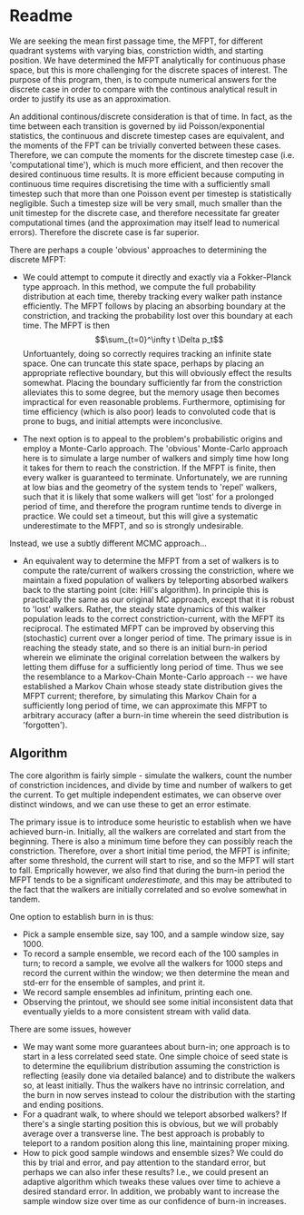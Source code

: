 # Readme

We are seeking the mean first passage time, the MFPT, for different quadrant systems with varying bias, constriction width, and starting position. We have determined the MFPT analytically for continuous phase space, but this is more challenging for the discrete spaces of interest. The purpose of this program, then, is to compute numerical answers for the discrete case in order to compare with the continous analytical result in order to justify its use as an approximation.

An additional continous/discrete consideration is that of time. In fact, as the time between each transition is governed by iid Poisson/exponential statistics, the continuous and discrete timestep cases are equivalent, and the moments of the FPT can be trivially converted between these cases. Therefore, we can compute the moments for the discrete timestep case (i.e. 'computational time'), which is much more efficient, and then recover the desired continuous time results. It is more efficient because computing in continuous time requires discretising the time with a sufficiently small timestep such that more than one Poisson event per timestep is statistically negligible. Such a timestep size will be very small, much smaller than the unit timestep for the discrete case, and therefore necessitate far greater computational times (and the approximation may itself lead to numerical errors). Therefore the discrete case is far superior.

There are perhaps a couple 'obvious' approaches to determining the discrete MFPT:

- We could attempt to compute it directly and exactly via a Fokker-Planck type approach. In this method, we compute the full probability distribution at each time, thereby tracking every walker path instance efficiently. The MFPT follows by placing an absorbing boundary at the constriction, and tracking the probability lost over this boundary at each time. The MFPT is then
    $$\sum_{t=0}^\infty t \Delta p_t$$
Unfortuantely, doing so correctly requires tracking an infinite state space. One can truncate this state space, perhaps by placing an appropriate reflective boundary, but this will obviously effect the results somewhat. Placing the boundary sufficiently far from the constriction alleviates this to some degree, but the memory usage then becomes impractical for even reasonable problems. Furthermore, optimising for time efficiency (which is also poor) leads to convoluted code that is prone to bugs, and initial attempts were inconclusive.

- The next option is to appeal to the problem's probabilistic origins and employ a Monte-Carlo approach. The 'obvious' Monte-Carlo approach here is to simulate a large number of walkers and simply time how long it takes for them to reach the constriction. If the MFPT is finite, then every walker is guaranteed to terminate. Unfortunately, we are running at low bias and the geometry of the system tends to 'repel' walkers, such that it is likely that some walkers will get 'lost' for a prolonged period of time, and therefore the program runtime tends to diverge in practice. We could set a timeout, but this will give a systematic underestimate to the MFPT, and so is strongly undesirable.

Instead, we use a subtly different MCMC approach...

- An equivalent way to determine the MFPT from a set of walkers is to compute the rate/current of walkers crossing the constriction, where we maintain a fixed population of walkers by teleporting absorbed walkers back to the starting point (cite: Hill's algorithm). In principle this is practically the same as our original MC approach, except that it is robust to 'lost' walkers. Rather, the steady state dynamics of this walker population leads to the correct constriction-current, with the MFPT its reciprocal. The estimated MFPT can be improved by observing this (stochastic) current over a longer period of time. The primary issue is in reaching the steady state, and so there is an initial burn-in period wherein we eliminate the original correlation between the walkers by letting them diffuse for a sufficiently long period of time. Thus we see the resemblance to a Markov-Chain Monte-Carlo approach -- we have established a Markov Chain whose steady state distribution gives the MFPT current; therefore, by simulating this Markov Chain for a sufficiently long period of time, we can approximate this MFPT to arbitrary accuracy (after a burn-in time wherein the seed distribution is 'forgotten').

## Algorithm

The core algorithm is fairly simple - simulate the walkers, count the number of constriction incidences, and divide by time and number of walkers to get the current. To get multiple independent estimates, we can observe over distinct windows, and we can use these to get an error estimate.

The primary issue is to introduce some heuristic to establish when we have achieved burn-in. Initially, all the walkers are correlated and start from the beginning. There is also a minimum time before they can possibly reach the constriction. Therefore, over a short initial time period, the MFPT is infinite; after some threshold, the current will start to rise, and so the MFPT will start to fall. Emprically however, we also find that during the burn-in period the MFPT tends to be a significant _underestimate_, and this may be attributed to the fact that the walkers are initially correlated and so evolve somewhat in tandem.

One option to establish burn in is thus:
- Pick a sample ensemble size, say 100, and a sample window size, say 1000.
- To record a sample ensemble, we record each of the 100 samples in turn; to record a sample, we evolve all the walkers for 1000 steps and record the current within the window; we then determine the mean and std-err for the ensemble of samples, and print it.
- We record sample ensembles ad infinitum, printing each one.
- Observing the printout, we should see some initial inconsistent data that eventually yields to a more consistent stream with valid data.

There are some issues, however
- We may want some more guarantees about burn-in; one approach is to start in a less correlated seed state. One simple choice of seed state is to determine the equilibrium distribution assuming the constriction is reflecting (easily done via detailed balance) and to distribute the walkers so, at least initially. Thus the walkers have no intrinsic correlation, and the burn in now serves instead to colour the distribution with the starting and ending positions.
- For a quadrant walk, to where should we teleport absorbed walkers? If there's a single starting position this is obvious, but we will probably average over a transverse line. The best approach is probably to teleport to a random position along this line, maintaining proper mixing.
- How to pick good sample windows and ensemble sizes? We could do this by trial and error, and pay attention to the standard error, but perhaps we can also infer these results? I.e., we could present an adaptive algorithm which tweaks these values over time to achieve a desired standard error. In addition, we probably want to increase the sample window size over time as our confidence of burn-in increases.